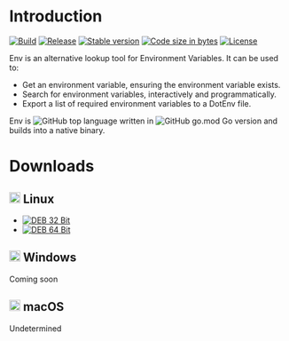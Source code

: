# Introduction

[![Build](https://github.com/johmanx10/env/workflows/Build/badge.svg)](https://github.com/johmanx10/env/actions?query=workflow%3ABuild)
[![Release](https://github.com/johmanx10/env/workflows/Release/badge.svg)](https://github.com/johmanx10/env/actions?query=workflow%3ARelease)
[![Stable version](https://img.shields.io/github/v/release/johmanx10/env?include_prereleases&label=)](https://github.com/johmanx10/env/releases/latest)
[![Code size in bytes](https://img.shields.io/github/languages/code-size/johmanx10/env?label=&logo=git)](https://github.com/johmanx10/env)
[![License](https://img.shields.io/github/license/johmanx10/env?label=&color=blue)](https://github.com/johmanx10/env/blob/main/LICENSE)

Env is an alternative lookup tool for Environment Variables.
It can be used to:

- Get an environment variable, ensuring the environment variable exists.
- Search for environment variables, interactively and programmatically.
- Export a list of required environment variables to a DotEnv file.

Env is ![GitHub top language](https://img.shields.io/github/languages/top/johmanx10/env?label=) written in
![GitHub go.mod Go version](https://img.shields.io/github/go-mod/go-version/johmanx10/env?logo=go&label=) and builds
into a native binary.

# Downloads

## <img src=https://simpleicons.org/icons/linux.svg width=20> Linux

* [![DEB 32 Bit](https://img.shields.io/badge/dynamic/json.svg?label=Debian%2032%20Bit&url=https://api.github.com/repos/johmanx10/env/releases/latest&query=$.tag_name&logo=debian&color=c60036)](https://github.com/johmanx10/env/releases/latest/download/env_386.deb)
* [![DEB 64 Bit](https://img.shields.io/badge/dynamic/json.svg?label=Debian%2064%20Bit&url=https://api.github.com/repos/johmanx10/env/releases/latest&query=$.tag_name&logo=debian&color=c60036)](https://github.com/johmanx10/env/releases/latest/download/env_amd64.deb)

## <img src=https://simpleicons.org/icons/windows.svg width=20> Windows

Coming soon

## <img src=https://simpleicons.org/icons/apple.svg width=20> macOS

Undetermined
